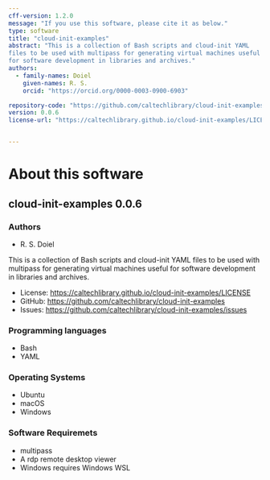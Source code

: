 ```yaml
---
cff-version: 1.2.0
message: "If you use this software, please cite it as below."
type: software
title: "cloud-init-examples"
abstract: "This is a collection of Bash scripts and cloud-init YAML
files to be used with multipass for generating virtual machines useful
for software development in libraries and archives."
authors:
  - family-names: Doiel
    given-names: R. S.
    orcid: "https://orcid.org/0000-0003-0900-6903"

repository-code: "https://github.com/caltechlibrary/cloud-init-examples"
version: 0.0.6
license-url: "https://caltechlibrary.github.io/cloud-init-examples/LICENSE"


---
```


About this software
===================

## cloud-init-examples 0.0.6

### Authors

- R. S. Doiel



This is a collection of Bash scripts and cloud-init YAML files to be
used with multipass for generating virtual machines useful for software
development in libraries and archives.

- License: <https://caltechlibrary.github.io/cloud-init-examples/LICENSE>
- GitHub: <https://github.com/caltechlibrary/cloud-init-examples>
- Issues: <https://github.com/caltechlibrary/cloud-init-examples/issues>


### Programming languages

- Bash
- YAML

### Operating Systems

- Ubuntu
- macOS
- Windows

### Software Requiremets

- multipass
- A rdp remote desktop viewer
- Windows requires Windows WSL
